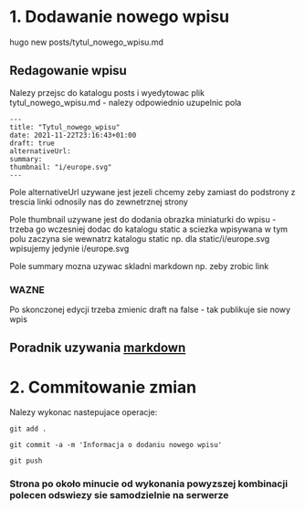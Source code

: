 # 1. Dodawanie nowego wpisu

hugo new posts/tytul_nowego_wpisu.md

## Redagowanie wpisu

Nalezy przejsc do katalogu posts i wyedytowac plik tytul_nowego_wpisu.md - nalezy odpowiednio uzupelnic pola

```
---
title: "Tytul_nowego_wpisu"
date: 2021-11-22T23:16:43+01:00
draft: true
alternativeUrl: 
summary: 
thumbnail: "i/europe.svg"
---
```

Pole alternativeUrl uzywane jest jezeli chcemy zeby zamiast do podstrony z trescia linki odnosily nas do zewnetrznej strony

Pole thumbnail uzywane jest do dodania obrazka miniaturki do wpisu - trzeba go wczesniej dodac do katalogu static a sciezka wpisywana w tym polu zaczyna sie wewnatrz katalogu static np. dla static/i/europe.svg wpisujemy jedynie i/europe.svg

Pole summary mozna uzywac skladni markdown np. zeby zrobic link

### WAZNE

Po skonczonej edycji trzeba zmienic draft na false - tak publikuje sie nowy wpis

## Poradnik uzywania [markdown](https://www.markdownguide.org/getting-started/)

# 2. Commitowanie zmian

Nalezy wykonac nastepujace operacje:

`git add .`

`git commit -a -m 'Informacja o dodaniu nowego wpisu'`

`git push`

### Strona po około minucie od wykonania powyzszej kombinacji polecen odswiezy sie samodzielnie na serwerze

